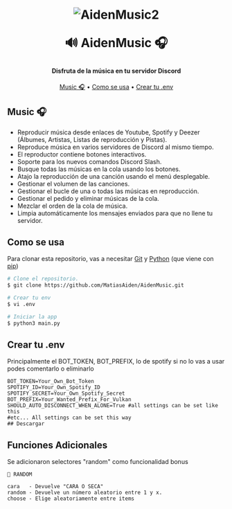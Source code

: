 <h1 align="center">

![AidenMusic2](https://github.com/MatiasAiden/AidenMusic/assets/166278244/a0d42d5d-e72b-4505-9db4-049808c11058)

🔊 AidenMusic 🎧
  <br>
</h1>

<h4 align="center">Disfruta de la música en tu servidor Discord</h4>

<p align="center">
  <a href="#Music 🎧">Music 🎧</a> •
  <a href="#Como se usa">Como se usa</a> •
  <a href="#Crear tu .env">Crear tu .env</a>
</p>


## **Music 🎧**
- Reproducir música desde enlaces de Youtube, Spotify y Deezer (Álbumes, Artistas, Listas de reproducción y Pistas).
- Reproduce música en varios servidores de Discord al mismo tiempo.
- El reproductor contiene botones interactivos.
- Soporte para los nuevos comandos Discord Slash.
- Busque todas las músicas en la cola usando los botones.
- Atajo la reproducción de una canción usando el menú desplegable.
- Gestionar el volumen de las canciones.
- Gestionar el bucle de una o todas las músicas en reproducción.
- Gestionar el pedido y eliminar músicas de la cola.
- Mezclar el orden de la cola de música.
- Limpia automáticamente los mensajes enviados para que no llene tu servidor.

## Como se usa

Para clonar esta repositorio, vas a necesitar [Git](https://git-scm.com) y [Python](https://www.python.org/downloads/) (que viene con [pip](https://pypi.org/project/pip/)) 

```bash
# Clone el repositorio.
$ git clone https://github.com/MatiasAiden/AidenMusic.git

# Crear tu env
$ vi .env

# Iniciar la app
$ python3 main.py
```


## **Crear tu .env**
Principalmente el BOT_TOKEN, BOT_PREFIX, lo de spotify si no lo vas a usar podes comentarlo o eliminarlo
```env
BOT_TOKEN=Your_Own_Bot_Token
SPOTIFY_ID=Your_Own_Spotify_ID
SPOTIFY_SECRET=Your_Own_Spotify_Secret
BOT_PREFIX=Your_Wanted_Prefix_For_Vulkan
SHOULD_AUTO_DISCONNECT_WHEN_ALONE=True #all settings can be set like this
#etc... All settings can be set this way
## Descargar
```

## **Funciones Adicionales**
Se adicionaron selectores "random" como funcionalidad bonus

```
🎲 RANDOM

cara   - Devuelve "CARA O SECA"
random - Devuelve un número aleatorio entre 1 y x.
choose - Elige aleatoriamente entre items
```
